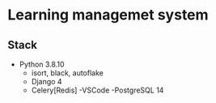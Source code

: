 # Learning managemet system

## Stack

- Python 3.8.10
    - isort, black, autoflake
    - Django 4
    - Celery[Redis]
-VSCode
-PostgreSQL 14
